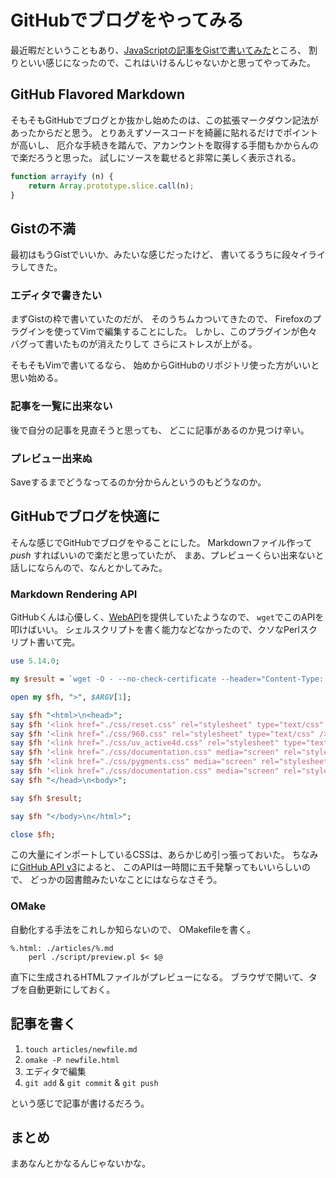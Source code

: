 # GitHubでブログをやってみる

最近暇だということもあり、[JavaScriptの記事をGistで書いてみた](https://gist.github.com/3301790)ところ、
割りといい感じになったので、これはいけるんじゃないかと思ってやってみた。

## GitHub Flavored Markdown

そもそもGitHubでブログとか抜かし始めたのは、この拡張マークダウン記法があったからだと思う。
とりあえずソースコードを綺麗に貼れるだけでポイントが高いし、
厄介な手続きを踏んで、アカンウントを取得する手間もかからんので楽だろうと思った。
試しにソースを載せると非常に美しく表示される。

```javascript
function arrayify (n) {
	return Array.prototype.slice.call(n);
}
```

## Gistの不満

最初はもうGistでいいか、みたいな感じだったけど、
書いてるうちに段々イライラしてきた。

### エディタで書きたい

まずGistの枠で書いていたのだが、
そのうちムカついてきたので、
Firefoxのプラグインを使ってVimで編集することにした。
しかし、このプラグインが色々バグって書いたものが消えたりして
さらにストレスが上がる。

そもそもVimで書いてるなら、
始めからGitHubのリポジトリ使った方がいいと思い始める。

### 記事を一覧に出来ない

後で自分の記事を見直そうと思っても、
どこに記事があるのか見つけ辛い。

### プレビュー出来ぬ

Saveするまでどうなってるのか分からんというのもどうなのか。

## GitHubでブログを快適に

そんな感じでGitHubでブログをやることにした。
Markdownファイル作って _push_ すればいいので楽だと思っていたが、
まあ、プレビューくらい出来ないと話しにならんので、なんとかしてみた。

### Markdown Rendering API

GitHubくんは心優しく、[WebAPI](http://developer.github.com/v3/markdown/)を提供していたようなので、
`wget`でこのAPIを叩けばいい。
シェルスクリプトを書く能力などなかったので、クソなPerlスクリプト書いて完。

```Perl
use 5.14.0;

my $result = `wget -O - --no-check-certificate --header="Content-Type: text/plain" --post-file="$ARGV[0]" https://api.github.com/markdown/raw`;

open my $fh, ">", $ARGV[1];

say $fh "<html>\n<head>";
say $fh '<link href="./css/reset.css" rel="stylesheet" type="text/css" />';
say $fh '<link href="./css/960.css" rel="stylesheet" type="text/css" />';
say $fh '<link href="./css/uv_active4d.css" rel="stylesheet" type="text/css" />';
say $fh '<link href="./css/documentation.css" media="screen" rel="stylesheet" type="text/css">';
say $fh '<link href="./css/pygments.css" media="screen" rel="stylesheet" type="text/css">';
say $fh '<link href="./css/documentation.css" media="screen" rel="stylesheet" type="text/css">';
say $fh "</head>\n<body>";

say $fh $result;

say $fh "</body>\n</html>";

close $fh;
```

この大量にインポートしているCSSは、あらかじめ引っ張っておいた。
ちなみに[GitHub API v3](http://developer.github.com/v3/)によると、
このAPIは一時間に五千発撃ってもいいらしいので、
どっかの図書館みたいなことにはならなさそう。

### OMake

自動化する手法をこれしか知らないので、
OMakefileを書く。

```
%.html: ./articles/%.md
	perl ./script/preview.pl $< $@
```

直下に生成されるHTMLファイルがプレビューになる。
ブラウザで開いて、タブを自動更新にしておく。

## 記事を書く

1. `touch articles/newfile.md`
2. `omake -P newfile.html`
4. エディタで編集
5. `git add` & `git commit` & `git push`

という感じで記事が書けるだろう。

## まとめ

まあなんとかなるんじゃないかな。
